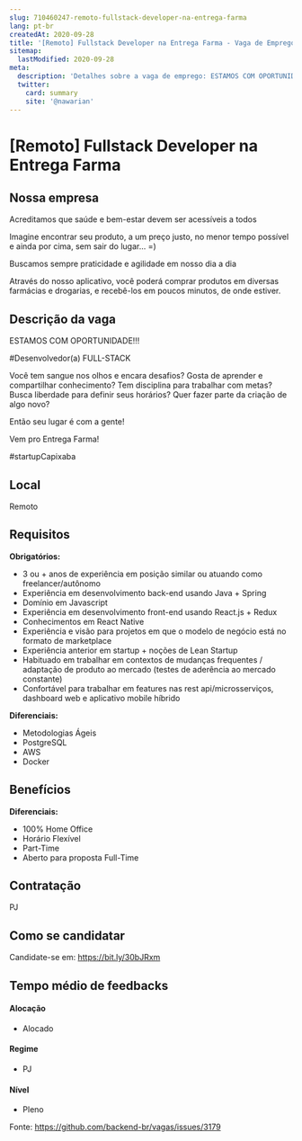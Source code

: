 ```yaml
---
slug: 710460247-remoto-fullstack-developer-na-entrega-farma
lang: pt-br
createdAt: 2020-09-28
title: '[Remoto] Fullstack Developer na Entrega Farma - Vaga de Emprego'
sitemap:
  lastModified: 2020-09-28
meta:
  description: 'Detalhes sobre a vaga de emprego: ESTAMOS COM OPORTUNIDADE!!! #Desenvolvedor(a) FULL-STACK Você tem sangue nos olhos e encara desafios? Gosta de aprender e compartilhar conhecimento? Tem disciplina para trabalhar com metas? Busca liberdade para definir seus horários? Quer fazer parte da criação de algo novo? Então seu lugar é com a gente!  Vem pro Entrega Farma! #startupCapixaba'
  twitter:
    card: summary
    site: '@nawarian'
---
```


# [Remoto] Fullstack Developer na Entrega Farma

## Nossa empresa

Acreditamos que saúde e bem-estar devem ser acessíveis a todos

Imagine encontrar seu produto, a um preço justo, no menor tempo possível e ainda por cima, sem sair do lugar... =)

Buscamos sempre praticidade e agilidade em nosso dia a dia

Através do nosso aplicativo, você poderá comprar produtos em diversas farmácias e drogarias, e recebê-los em poucos minutos, de onde estiver.

## Descrição da vaga

ESTAMOS COM OPORTUNIDADE!!!

#Desenvolvedor(a) FULL-STACK

Você tem sangue nos olhos e encara desafios? Gosta de aprender e compartilhar conhecimento? Tem disciplina para trabalhar com metas? Busca liberdade para definir seus horários? Quer fazer parte da criação de algo novo?

Então seu lugar é com a gente! 

Vem pro Entrega Farma!

#startupCapixaba

## Local
Remoto

## Requisitos

**Obrigatórios:**
- 3 ou + anos de experiência em posição similar ou atuando como freelancer/autônomo
- Experiência em desenvolvimento back-end usando Java + Spring
- Domínio em Javascript
- Experiência em desenvolvimento front-end usando React.js + Redux
- Conhecimentos em React Native
- Experiência e visão para projetos em que o modelo de negócio está no formato de marketplace
- Experiência anterior em startup + noções de Lean Startup
- Habituado em trabalhar em contextos de mudanças frequentes / adaptação de produto ao mercado (testes de aderência ao mercado constante)
- Confortável para trabalhar em features nas rest api/microsserviços, dashboard web e aplicativo mobile híbrido

**Diferenciais:**
- Metodologias Ágeis
- PostgreSQL
- AWS
- Docker

## Benefícios

**Diferenciais:**
- 100% Home Office
- Horário Flexível
- Part-Time
- Aberto para proposta Full-Time

## Contratação

PJ

## Como se candidatar

Candidate-se em: https://bit.ly/30bJRxm

## Tempo médio de feedbacks

#### Alocação
- Alocado

#### Regime
- PJ

#### Nível
- Pleno


Fonte: https://github.com/backend-br/vagas/issues/3179